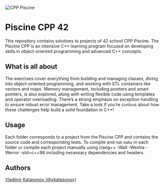 ![CPP Piscine](https://upload.wikimedia.org/wikipedia/commons/thumb/1/18/ISO_C%2B%2B_Logo.svg/306px-ISO_C%2B%2B_Logo.svg.png)

# Piscine CPP 42

This repository contains solutions to projects of 42 school CPP Piscine. 
The Piscine CPP is an intensive C++ learning program focused on developing skills in object-oriented programming and advanced C++ concepts.

## What is all about
The exercises cover everything from building and managing classes, diving into object-oriented programming, and working with STL containers like vectors and maps. Memory management, including pointers and smart pointers, is also explored, along with writing flexible code using templates and operator overloading. There’s a strong emphasis on exception handling to ensure robust error management.
Take a look if you’re curious about how these challenges help build a solid foundation in C++!

## Usage

Each folder corresponds to a project from the Piscine CPP and contains the source code and corresponding tests. 
To compile and run `make` in each folder or compile each project manually using clang++ -Wall -Wextra -Werror -std=c++98 including necessary dependencies and headers.

## Authors
[Vladimir Katasonov (@vkatasonov)](https://github.com/vkatasonov)
